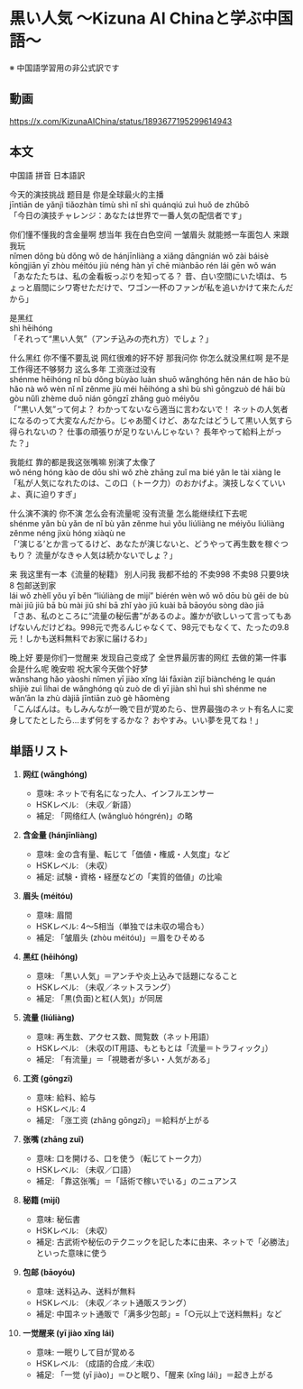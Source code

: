 # 黒い人気 〜Kizuna AI Chinaと学ぶ中国語〜
※ 中国語学習用の非公式訳です

## 動画
https://x.com/KizunaAIChina/status/1893677195299614943

## 本文

中国語 拼音 日本語訳

今天的演技挑战 题目是 你是全球最火的主播  
jīntiān de yǎnjì tiǎozhàn  tímù shì  nǐ shì quánqiú zuì huǒ de zhǔbō  
「今日の演技チャレンジ：あなたは世界で一番人気の配信者です」  

你们懂不懂我的含金量啊 想当年 我在白色空间 一皱眉头 就能撼一车面包人 来跟我玩  
nǐmen dǒng bù dǒng wǒ de hánjīnliàng a  xiǎng dāngnián  wǒ zài báisè kōngjiān  yī zhòu méitóu  jiù néng hàn yī chē miànbāo rén  lái gēn wǒ wán  
「あなたたちは、私の金看板っぷりを知ってる？ 昔、白い空間にいた頃は、ちょっと眉間にシワ寄せただけで、ワゴン一杯のファンが私を追いかけて来たんだから」  

是黑红  
shì hēihóng  
「それって“黒い人気”（アンチ込みの売れ方）でしょ？」  

什么黑红 你不懂不要乱说 网红很难的好不好 那我问你 你怎么就没黑红啊 是不是工作得还不够努力 这么多年 工资涨过没有  
shénme hēihóng  nǐ bù dǒng bùyào luàn shuō  wǎnghóng hěn nán de hǎo bù hǎo  nà wǒ wèn nǐ  nǐ zěnme jiù méi hēihóng a  shì bù shì gōngzuò dé hái bù gòu nǔlì  zhème duō nián  gōngzī zhǎng guò méiyǒu  
「“黒い人気”って何よ？ わかってないなら適当に言わないで！ ネットの人気者になるのって大変なんだから。じゃあ聞くけど、あなたはどうして黒い人気すら得られないの？ 仕事の頑張りが足りないんじゃない？ 長年やって給料上がった？」  

我能红 靠的都是我这张嘴嘛 别演了太像了  
wǒ néng hóng  kào de dōu shì wǒ zhè zhāng zuǐ ma  bié yǎn le tài xiàng le  
「私が人気になれたのは、この口（トーク力）のおかげよ。演技しなくていいよ、真に迫りすぎ」  

什么演不演的 你不演 怎么会有流量呢 没有流量 怎么能继续红下去呢  
shénme yǎn bù yǎn de  nǐ bù yǎn  zěnme huì yǒu liúliàng ne  méiyǒu liúliàng  zěnme néng jìxù hóng xiàqù ne  
「‘演じる’とか言ってるけど、あなたが演じないと、どうやって再生数を稼ぐつもり？ 流量がなきゃ人気は続かないでしょ？」  

来 我这里有一本《流量的秘籍》 别人问我 我都不给的 不卖998 不卖98 只要9块8 包邮送到家  
lái  wǒ zhèlǐ yǒu yī běn  “liúliàng de mìjí”  biérén wèn wǒ  wǒ dōu bù gěi de  bù mài jiǔ jiǔ bā  bù mài jiǔ shí bā  zhǐ yào jiǔ kuài bā  bāoyóu sòng dào jiā  
「さあ、私のところに“流量の秘伝書”があるのよ。誰かが欲しいって言ってもあげないんだけどね。998元で売るんじゃなくて、98元でもなくて、たったの9.8元！しかも送料無料でお家に届けるわ」  

晚上好 要是你们一觉醒来 发现自己变成了 全世界最厉害的网红 去做的第一件事 会是什么呢 晚安啦 祝大家今天做个好梦  
wǎnshang hǎo  yàoshi nǐmen yī jiào xǐng lái  fāxiàn zìjǐ biànchéng le  quán shìjiè zuì lìhai de wǎnghóng  qù zuò de dì yī jiàn shì  huì shì shénme ne  wǎn’ān la  zhù dàjiā jīntiān zuò gè hǎomèng  
「こんばんは。もしみんなが一晩で目が覚めたら、世界最強のネット有名人に変身してたとしたら…まず何をするかな？ おやすみ。いい夢を見てね！」  

## 単語リスト

1. **网红 (wǎnghóng)**
   - 意味: ネットで有名になった人、インフルエンサー
   - HSKレベル: （未収／新語）  
   - 補足: 「网络红人 (wǎngluò hóngrén)」の略

2. **含金量 (hánjīnliàng)**
   - 意味: 金の含有量、転じて「価値・権威・人気度」など
   - HSKレベル: （未収）  
   - 補足: 試験・資格・経歴などの「実質的価値」の比喩

3. **眉头 (méitóu)**
   - 意味: 眉間
   - HSKレベル: 4～5相当（単独では未収の場合も）  
   - 補足: 「皱眉头 (zhòu méitóu)」＝眉をひそめる

4. **黑红 (hēihóng)**
   - 意味: 「黒い人気」＝アンチや炎上込みで話題になること
   - HSKレベル: （未収／ネットスラング）  
   - 補足: 「黒(负面)と紅(人気)」が同居

5. **流量 (liúliàng)**
   - 意味: 再生数、アクセス数、閲覧数（ネット用語）
   - HSKレベル: （未収のIT用語、もともとは「流量＝トラフィック」）
   - 補足: 「有流量」＝「視聴者が多い・人気がある」

6. **工资 (gōngzī)**
   - 意味: 給料、給与
   - HSKレベル: 4  
   - 補足: 「涨工资 (zhǎng gōngzī)」＝給料が上がる

7. **张嘴 (zhāng zuǐ)**
   - 意味: 口を開ける、口を使う（転じてトーク力）
   - HSKレベル: （未収／口語）  
   - 補足: 「靠这张嘴」＝「話術で稼いでいる」のニュアンス

8. **秘籍 (mìjí)**
   - 意味: 秘伝書
   - HSKレベル: （未収）  
   - 補足: 古武術や秘伝のテクニックを記した本に由来、ネットで「必勝法」といった意味に使う

9. **包邮 (bāoyóu)**
   - 意味: 送料込み、送料が無料
   - HSKレベル: （未収／ネット通販スラング）  
   - 補足: 中国ネット通販で「满多少包邮」=「○元以上で送料無料」など

10. **一觉醒来 (yī jiào xǐng lái)**
    - 意味: 一眠りして目が覚める
    - HSKレベル: （成語的合成／未収）
    - 補足: 「一觉 (yī jiào)」＝ひと眠り、「醒来 (xǐng lái)」＝起き上がる
